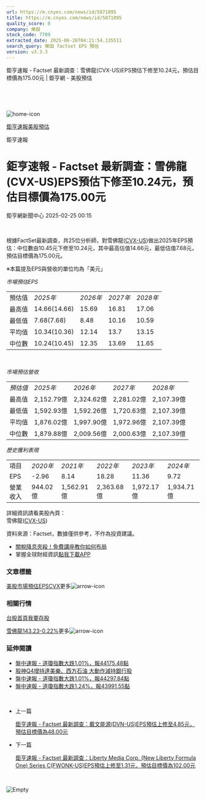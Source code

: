 ```yaml
---
url: https://m.cnyes.com/news/id/5871895
title: https://m.cnyes.com/news/id/5871895
quality_score: 8
company: 榮田
stock_code: 7709
extracted_date: 2025-06-26T04:21:54.135511
search_query: 榮田 factset EPS 預估
version: v3.3.3
---
```


鉅亨速報 - Factset 最新調查：雪佛龍(CVX-US)EPS預估下修至10.24元，預估目標價為175.00元 | 鉅亨網 - 美股預估

‌

‌

![home-icon](/assets/icons/breadCrumb/symbol-icon-home.svg)

[鉅亨速報](/news/cat/anue_live)[美股預估](/news/cat/us_forecast)

鉅亨速報

# 鉅亨速報 - Factset 最新調查：雪佛龍(CVX-US)EPS預估下修至10.24元，預估目標價為175.00元

鉅亨網新聞中心 2025-02-25 00:15

‌

根據FactSet最新調查，共25位分析師，對雪佛龍([CVX-US](https://invest.cnyes.com/usstock/detail/CVX))做出2025年EPS預估：中位數由10.45元下修至10.24元，其中最高估值14.66元，最低估值7.68元，預估目標價為175.00元。

※本篇提及EPS與營收的單位均為「美元」

*市場預估EPS*

|  |  |  |  |  |
| --- | --- | --- | --- | --- |
| 預估值 | *2025年* | *2026年* | *2027年* | *2028年* |
| 最高值 | 14.66(14.66) | 15.69 | 16.81 | 17.06 |
| 最低值 | 7.68(7.68) | 8.48 | 10.16 | 10.59 |
| 平均值 | 10.34(10.36) | 12.14 | 13.7 | 13.15 |
| 中位數 | 10.24(10.45) | 12.35 | 13.69 | 11.65 |

‌

*市場預估營收*

|  |  |  |  |  |
| --- | --- | --- | --- | --- |
| *預估值* | *2025年* | *2026年* | *2027年* | *2028年* |
| 最高值 | 2,152.79億 | 2,324.62億 | 2,281.02億 | 2,107.39億 |
| 最低值 | 1,592.93億 | 1,592.26億 | 1,720.63億 | 2,107.39億 |
| 平均值 | 1,876.02億 | 1,997.90億 | 1,972.96億 | 2,107.39億 |
| 中位數 | 1,879.88億 | 2,009.56億 | 2,000.63億 | 2,107.39億 |

*歷史獲利表現*

|  |  |  |  |  |  |
| --- | --- | --- | --- | --- | --- |
| 項目 | *2020年* | *2021年* | *2022年* | *2023年* | *2024年* |
| EPS | -2.96 | 8.14 | 18.28 | 11.36 | 9.72 |
| 營業收入 | 944.02億 | 1,562.91億 | 2,363.68億 | 1,972.17億 | 1,934.71億 |

詳細資訊請看美股內頁：  
雪佛龍([CVX-US](https://invest.cnyes.com/usstock/detail/CVX))

資料來源：Factset，數據僅供參考，不作為投資建議。

* [關稅降息夾殺！免費講座教你如何布局](https://events.cnyes.com/rsc2025H2-35584?utm_source=anue&utm_medium=usstocks_end)
* 掌握全球財經資訊[點我下載APP](http://www.cnyes.com/app/?utm_source=mweb&utm_medium=HamMenuBanner&utm_campaign=fixed&utm_content=entr)

### 文章標籤

[美股](https://news.cnyes.com/tag/美股 "美股")[市場預估](https://news.cnyes.com/tag/市場預估 "市場預估")[EPS](https://news.cnyes.com/tag/EPS "EPS")[CVX](https://news.cnyes.com/tag/CVX "CVX")更多![arrow-icon](/assets/icons/arrows/arrow-down.svg)

### 相關行情

[台股首頁](https://www.cnyes.com/twstock)[我要存股](https://supr.link/8OHaU)

[雪佛龍143.23-0.22%](https://invest.cnyes.com/usstock/detail/CVX)更多![arrow-icon](/assets/icons/arrows/arrow-down.svg)

### 延伸閱讀

* [盤中速報 - 道瓊指數大跌1.01%，報44175.48點](/news/id/5868668)
* [股神Q4增持達美樂、西方石油 大動作減持銀行股](/news/id/5863362)
* [盤中速報 - 道瓊指數大跌1.01%，報44297.84點](/news/id/5855288)
* [盤中速報 - 道瓊指數大跌1.24%，報43991.55點](/news/id/5849859)

‌

* 上一篇

  [鉅亨速報 - Factset 最新調查：戴文能源(DVN-US)EPS預估上修至4.85元，預估目標價為48.00元](/news/id/5871930)
* 下一篇

  [鉅亨速報 - Factset 最新調查：Liberty Media Corp. (New Liberty Formula One) Series C(FWONK-US)EPS預估上修至1.31元，預估目標價為102.00元](/news/id/5871850)

‌

![Empty](/assets/icons/skeleton/empty-image.svg)

‌
